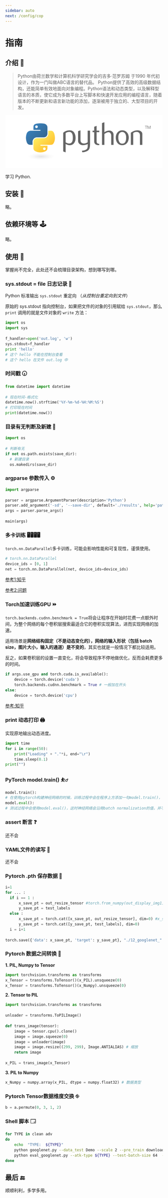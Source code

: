 ```yaml
---
sidebar: auto
next: /config/cop
---
```


# 指南


## 介绍 📘

> Python由荷兰数学和计算机科学研究学会的吉多·范罗苏姆 于1990 年代初设计，作为一门叫做ABC语言的替代品。 Python提供了高效的高级数据结构，还能简单有效地面向对象编程。Python语法和动态类型，以及解释型语言的本质，使它成为多数平台上写脚本和快速开发应用的编程语言，随着版本的不断更新和语言新功能的添加，逐渐被用于独立的、大型项目的开发。

![学习Python](./assets/python-logo-master-v3-TM.png)

学习 Python.


## 安装 🔩

略。

## 依赖环境等 🕹️

略。

## 使用 🔘

掌握尚不完全，此处还不会梳理目录架构，想到哪写到哪。

### sys.stdout = file 日志记录 📓

Python 标准输出 `sys.stdout` 重定向 （*从控制台重定向到文件*）

原始的 sys.stdout 指向控制台，如果把文件的对象的引用赋给 `sys.stdout`，那么 `print` 调用的就是文件对象的 `write` 方法：

```python
import os
import sys

f_handler=open('out.log', 'w')
sys.stdout=f_handler
print 'hello' 
# 这个 hello 不能在控制台查看
# 这个 hello 在文件 out.log 中
```

### 时间戳 🕡️

```python
from datetime import datetime

# 现在时间-格式化
datetime.now().strftime('%Y-%m-%d-%H:%M:%S')
# 打印现在时间
print(datetime.now())
```

### 目录有无判断及新建 📇
```python
import os

# 判断有无
if not os.path.exists(save_dir):
  # 新建目录
  os.makedirs(save_dir)
```

### argparse 参数传入 ⚙️
```python
import argparse

parser = argparse.ArgumentParser(description='Python')
parser.add_argument('-sd', '--save-dir', default='./results', help='path to save')
args = parser.parse_args()
  
main(args)
```

### 多卡训练 🖥🖥🖥🖥

`torch.nn.DataParallel`多卡训练，可能会影响性能和可复现性，谨慎使用。

```python
# torch.nn.DataParallel
device_ids = [0, 1]
net = torch.nn.DataParallel(net, device_ids=device_ids)
```
[参考1:知乎](https://zhuanlan.zhihu.com/p/102697821)

[参考2:问题](https://www.zhihu.com/pin/1324807219972300800)

### Torch加速训练GPU ⏩️

`torch.backends.cudnn.benchmark = True`将会让程序在开始时花费一点额外时间，为整个网络的每个卷积层搜索最适合它的卷积实现算法，进而实现网络的加速。

适用场景是**网络结构固定（不是动态变化的），网络的输入形状（包括 batch size，图片大小，输入的通道）是不变的**，其实也就是一般情况下都比较适用。

反之，如果卷积层的设置一直变化，将会导致程序不停地做优化，反而会耗费更多的时间。

```python
if args.use_gpu and torch.cuda.is_available():
    device = torch.device('cuda')
    torch.backends.cudnn.benchmark = True # 一般加在开头
else:
    device = torch.device('cpu')
```

[参考:知乎](https://zhuanlan.zhihu.com/p/73711222)

### print 动态打印 🖨️

实现原地输出动态进度。

```python
import time
for i in range(50):
    print("Loading" + "."*i, end="\r")
    time.sleep(0.1)
print("")
```

### PyTorch model.train() ⛹‍♂️

```python
model.train():
# 在使用pytorch构建神经网络的时候，训练过程中会在程序上方添加一句model.train()，作用是启用batch normalization和drop out。
model.eval():
# 测试过程中会使用model.eval()，这时神经网络会沿用batch normalization的值，并不使用drop out。
```

### assert 断言 ❓️

还不会

### YAML文件的读写 📄

还不会

<!-- 
**Required**:
Check out [frontmatter](config/front-matter) for more details.
1. [Writing the summary manually in frontmatter](./front-matter.md#summary)
:::warning
However, it's still a convenient tool to help you scaffold out a new project with a set of predefined templates.
::: -->

### Pytorch .pth 保存数据 💾

```python
i=1
for ... :
  if i == 1 :
      x_save_pt = out_resize_tensor #torch.from_numpy(out_display_img1).unsqueeze(0)
      y_save_pt = test_labels
  else :
      x_save_pt = torch.cat([x_save_pt, out_resize_tensor], dim=0) #x_save_pt = torch.cat([x_save_pt, torch.from_numpy(out_display_img1).unsqueeze(0)], dim=0)
      y_save_pt = torch.cat([y_save_pt, test_labels], dim=0)
  i = i+1

torch.save({'data': x_save_pt, 'target': y_save_pt}, "./12_googlenet_" + Atk_Type + ".pt")
```

### Pytorch 数据之间转换 🔌

**1. PIL, Numpy to Tensor**

```python
import torchvision.transforms as transforms
x_Tensor = transforms.ToTensor()(x_PIL).unsqueeze(0)
x_Tensor = transforms.ToTensor()(x_Numpy).unsqueeze(0)
```

**2. Tensor to PIL**

```python
import torchvision.transforms as transforms

unloader = transforms.ToPILImage()

def trans_image(tensor):
    image = tensor.cpu().clone()
    image = image.squeeze(0)
    image = unloader(image)
    image = image.resize((299, 299), Image.ANTIALIAS) # 缩放
    return image

x_PIL = trans_image(x_Tensor)
```

**3. PIL to Numpy**

```python
x_Numpy = numpy.array(x_PIL, dtype = numpy.float32) # 数据类型
```

### Pytorch Tensor数据维度交换 ⛗

```python
b = a.permute(0, 3, 1, 2)
```

### Shell 脚本 🗔

```bash
for TYPE in clean adv
do
    echo  "TYPE:  ${TYPE}"
    python googlenet.py --data_test Demo --scale 2 --pre_train download --test_only --save_results --type ${TYPE}
    python eval_googlenet.py --atk-type ${TYPE} --test-batch-size 64  --date 20220316
done
```

## 最后 🔚

顺顺利利，多学多用。
<!-- Now, Check out your blog at `localhost:8080`, if everything is ok, you might be interested in the following topics:

- Configure this theme: We'll discuss in [the next section](../config) -->
